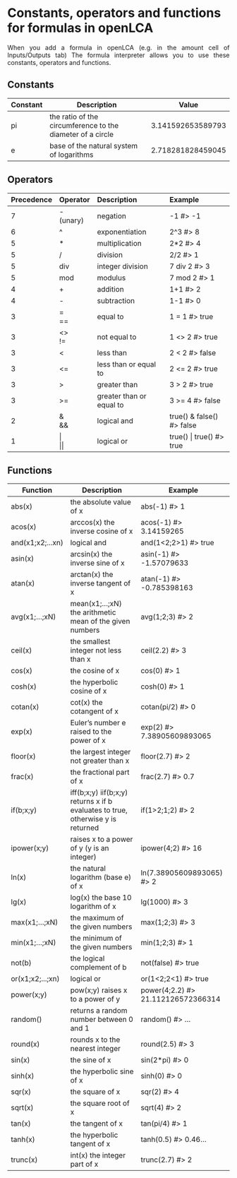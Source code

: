 # Constants, operators and functions for formulas in openLCA

<div style='text-align: justify;'>

When you add a formula in openLCA (e.g. in the amount cell of Inputs/Outputs tab) The formula interpreter allows you to use these constants, operators and functions.

## Constants

| Constant | Description                                  | Value             |
|----------|----------------------------------------------|-------------------|
| pi       | the ratio of the circumference to the diameter of a circle | 3.141592653589793 |
| e        | base of the natural system of logarithms     | 2.718281828459045 |

## Operators

| Precedence | Operator | Description     | Example        |
|:-----------|:---------|:----------------|:---------------|
| 7          | - (unary)| negation        | -1 #> -1       |
| 6          | ^        | exponentiation  | 2^3 #> 8      |
| 5          | *        | multiplication  | 2*2 #> 4      |
| 5          | /        | division        | 2/2 #> 1      |
| 5          | div      | integer division| 7 div 2 #> 3  |
| 5          | mod      | modulus         | 7 mod 2 #> 1  |
| 4          | +        | addition        | 1+1 #> 2      |
| 4          | -        | subtraction     | 1-1 #> 0      |
| 3          | =  <br> ==      | equal to        | 1 = 1 #> true |
| 3          | <>   <br> !=           | not equal to    | 1 <> 2 #> true|
| 3          | <        | less than       | 2 < 2 #> false|
| 3          | <=       | less than or equal to | 2 <= 2 #> true |
| 3          | >        | greater than    | 3 > 2 #> true |
| 3          | >=       | greater than or equal to | 3 >= 4 #> false |
| 2          | &  <br> &&       | logical and     | true() & false() #> false |
| 1          | \|   <br> \|\|    | logical or      | true() \| true() #> true |

## Functions

| Function | Description                                  | Example               |
|----------|----------------------------------------------|-----------------------|
| abs(x)   | the absolute value of x                      | abs(-1) #> 1         |
| acos(x)  | arccos(x) the inverse cosine of x            | acos(-1) #> 3.14159265|
| and(x1;x2;...xn) | logical and                        | and(1<2;2>1) #> true  |
| asin(x)  | arcsin(x) the inverse sine of x             | asin(-1) #> -1.57079633 |
| atan(x)  | arctan(x) the inverse tangent of x          | atan(-1) #> -0.785398163 |
| avg(x1;…;xN) | mean(x1;…;xN) the arithmetic mean of the given numbers | avg(1;2;3) #> 2 |
| ceil(x)  | the smallest integer not less than x         | ceil(2.2) #> 3       |
| cos(x)   | the cosine of x                              | cos(0) #> 1          |
| cosh(x)  | the hyperbolic cosine of x                   | cosh(0) #> 1         |
| cotan(x) | cot(x) the cotangent of x                    | cotan(pi/2) #> 0     |
| exp(x)   | Euler’s number e raised to the power of x    | exp(2) #> 7.38905609893065 |
| floor(x) | the largest integer not greater than x       | floor(2.7) #> 2      |
| frac(x)  | the fractional part of x                     | frac(2.7) #> 0.7     |
| if(b;x;y) | iff(b;x;y) iif(b;x;y) returns x if b evaluates to true, otherwise y is returned | if(1>2;1;2) #> 2 |
| ipower(x;y) | raises x to a power of y (y is an integer) | ipower(4;2) #> 16   |
| ln(x)    | the natural logarithm (base e) of x          | ln(7.38905609893065) #> 2 |
| lg(x)    | log(x) the base 10 logarithm of x            | lg(1000) #> 3        |
| max(x1;…;xN) | the maximum of the given numbers           | max(1;2;3) #> 3     |
| min(x1;…;xN) | the minimum of the given numbers           | min(1;2;3) #> 1     |
| not(b)   | the logical complement of b                  | not(false) #> true  |
| or(x1;x2;...;xn) | logical or                             | or(1<2;2<1) #> true |
| power(x;y) | pow(x;y) raises x to a power of y           | power(4;2.2) #> 21.112126572366314 |
| random() | returns a random number between 0 and 1      | random() #> …        |
| round(x) | rounds x to the nearest integer              | round(2.5) #> 3      |
| sin(x)   | the sine of x                                | sin(2*pi) #> 0      |
| sinh(x)  | the hyperbolic sine of x                     | sinh(0) #> 0        |
| sqr(x)   | the square of x                              | sqr(2) #> 4         |
| sqrt(x)  | the square root of x                         | sqrt(4) #> 2        |
| tan(x)   | the tangent of x                             | tan(pi/4) #> 1      |
| tanh(x)  | the hyperbolic tangent of x                  | tanh(0.5) #> 0.46…  |
| trunc(x) | int(x) the integer part of x                 | trunc(2.7) #> 2     |

</div>